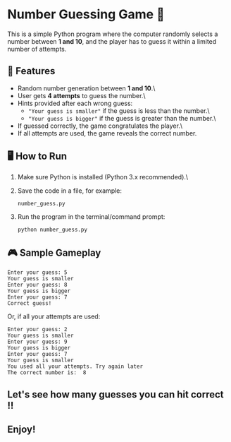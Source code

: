 # Number Guessing Game 🎲

This is a simple Python program where the computer randomly selects a
number between **1 and 10**, and the player has to guess it within a
limited number of attempts.

## 📌 Features

-   Random number generation between **1 and 10**.\
-   User gets **4 attempts** to guess the number.\
-   Hints provided after each wrong guess:
    -   `"Your guess is smaller"` if the guess is less than the number.\
    -   `"Your guess is bigger"` if the guess is greater than the
        number.\
-   If guessed correctly, the game congratulates the player.\
-   If all attempts are used, the game reveals the correct number.

## 🖥️ How to Run

1.  Make sure Python is installed (Python 3.x recommended).\

2.  Save the code in a file, for example:

    ``` bash
    number_guess.py
    ```

3.  Run the program in the terminal/command prompt:

    ``` bash
    python number_guess.py
    ```

## 🎮 Sample Gameplay

    Enter your guess: 5
    Your guess is smaller
    Enter your guess: 8
    Your guess is bigger
    Enter your guess: 7
    Correct guess!

Or, if all your attempts are used:

    Enter your guess: 2
    Your guess is smaller
    Enter your guess: 9
    Your guess is bigger
    Enter your guess: 7
    Your guess is smaller
    You used all your attempts. Try again later
    The correct number is:  8

## Let's see how many guesses you can hit correct !!
## Enjoy!
